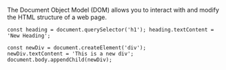 The Document Object Model (DOM) allows you to interact with and modify the HTML structure of a web page.

`const heading = document.querySelector('h1'); heading.textContent = 'New Heading';`


```
const newDiv = document.createElement('div'); 
newDiv.textContent = 'This is a new div'; document.body.appendChild(newDiv);
````